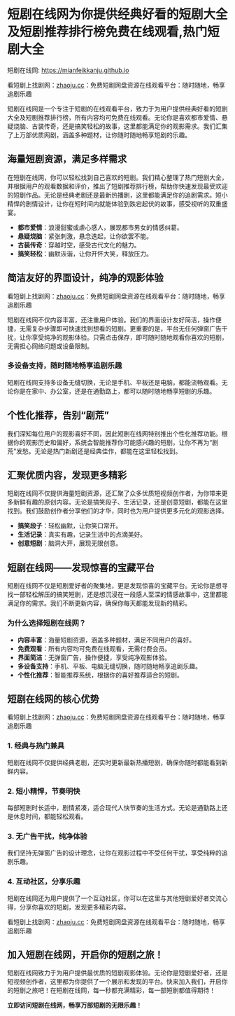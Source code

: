 # 短剧在线网为你提供经典好看的短剧大全及短剧推荐排行榜免费在线观看,热门短剧大全

短剧在线网: <https://mianfeikkanju.github.io>

看短剧上找剧网：[zhaoju.cc](https://zhaoju.cc)：免费短剧网盘资源在线观看平台：随时随地，畅享追剧乐趣

短剧在线网是一个专注于短剧的在线观看平台，致力于为用户提供经典好看的短剧大全及短剧推荐排行榜，所有内容均可免费在线观看。无论你是喜欢都市爱情、悬疑烧脑、古装传奇，还是搞笑轻松的故事，这里都能满足你的观影需求。我们汇集了上万部优质网剧，涵盖多种题材，让你随时随地畅享短剧的乐趣。

## 海量短剧资源，满足多样需求

在短剧在线网，你可以轻松找到自己喜欢的短剧。我们精心整理了热门短剧大全，并根据用户的观看数据和评价，推出了短剧推荐排行榜，帮助你快速发现最受欢迎的短剧作品。无论是经典老剧还是最新热播剧，这里都能满足你的追剧需求。短小精悍的剧情设计，让你在短时间内就能体验到跌宕起伏的故事，感受视听的双重盛宴。

- **都市爱情**：浪漫甜蜜或虐心感人，展现都市男女的情感纠葛。
- **悬疑烧脑**：紧张刺激，悬念迭起，让你欲罢不能。
- **古装传奇**：穿越时空，感受古代文化的魅力。
- **搞笑轻松**：幽默诙谐，让你开怀大笑，释放压力。
## 简洁友好的界面设计，纯净的观影体验

看短剧上找剧网：[zhaoju.cc](https://zhaoju.cc)：免费短剧网盘资源在线观看平台：随时随地，畅享追剧乐趣

短剧在线网不仅内容丰富，还注重用户体验。我们的界面设计友好简洁，操作便捷，无需复杂步骤即可快速找到想看的短剧。更重要的是，平台无任何弹窗广告干扰，让你享受纯净的观影体验。只需点击保存，即可随时随地观看你喜欢的短剧，无需担心网络问题或设备限制。

### 多设备支持，随时随地畅享追剧乐趣

短剧在线网支持多设备无缝切换，无论是手机、平板还是电脑，都能流畅观看。无论你是在家中、办公室，还是在通勤路上，都可以随时随地畅享短剧的乐趣。

## 个性化推荐，告别“剧荒”

我们深知每位用户的观影喜好不同，因此短剧在线网特别推出个性化推荐功能。根据你的观影历史和偏好，系统会智能推荐你可能感兴趣的短剧，让你不再为“剧荒”发愁。无论是热门新剧还是经典佳作，都能在这里轻松找到。

## 汇聚优质内容，发现更多精彩

短剧在线网不仅提供海量短剧资源，还汇聚了众多优质短视频创作者，为你带来更多新鲜有趣的原创内容。无论是搞笑段子、生活记录，还是创意短剧，都能在这里找到。我们鼓励创作者分享他们的才华，同时也为用户提供更多元化的观影选择。

- **搞笑段子**：轻松幽默，让你笑口常开。
- **生活记录**：真实有趣，记录生活中的点滴美好。
- **创意短剧**：脑洞大开，展现无限创意。
## 短剧在线网——发现惊喜的宝藏平台

短剧在线网不仅是短剧爱好者的聚集地，更是发现惊喜的宝藏平台。无论你是想寻找一部轻松解压的搞笑短剧，还是想沉浸在一段感人至深的情感故事中，这里都能满足你的需求。我们不断更新内容，确保你每天都能发现新的精彩。

### 为什么选择短剧在线网？

- **内容丰富**：海量短剧资源，涵盖多种题材，满足不同用户的喜好。
- **免费观看**：所有内容均可免费在线观看，无需付费会员。
- **界面简洁**：无弹窗广告，操作便捷，享受纯净观影体验。
- **多设备支持**：手机、平板、电脑无缝切换，随时随地畅享追剧乐趣。
- **个性化推荐**：智能推荐系统，根据你的喜好推荐适合的短剧。
## 短剧在线网的核心优势

看短剧上找剧网：[zhaoju.cc](https://zhaoju.cc)：免费短剧网盘资源在线观看平台：随时随地，畅享追剧乐趣

### 1. **经典与热门兼具**

短剧在线网不仅提供经典老剧，还实时更新最新热播短剧，确保你随时都能看到新鲜内容。

### 2. **短小精悍，节奏明快**

每部短剧时长适中，剧情紧凑，适合现代人快节奏的生活方式。无论是通勤路上还是休息时间，都能轻松观看。

### 3. **无广告干扰，纯净体验**

我们坚持无弹窗广告的设计理念，让你在观影过程中不受任何干扰，享受纯粹的追剧乐趣。

### 4. **互动社区，分享乐趣**

短剧在线网还为用户提供了一个互动社区，你可以在这里与其他短剧爱好者交流心得，分享你喜欢的短剧，发现更多精彩内容。

看短剧上找剧网：[zhaoju.cc](https://zhaoju.cc)：免费短剧网盘资源在线观看平台：随时随地，畅享追剧乐趣

## 加入短剧在线网，开启你的短剧之旅！

短剧在线网致力于为用户提供最优质的短剧观影体验。无论你是短剧爱好者，还是短视频创作者，这里都为你提供了一个展示和发现的平台。快来加入我们，开启你的短剧之旅吧！在短剧在线网，每一秒都充满精彩，每一部短剧都值得期待！

**立即访问短剧在线网，畅享万部短剧的无限乐趣！**